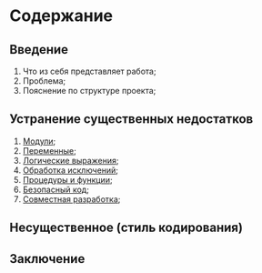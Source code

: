 # Содержание

## Введение

1. Что из себя представляет работа;
2. Проблема;
3. Пояснение по структуре проекта;

## Устранение существенных недостатков

1. [Модули](./Устранение%20существенных%20недостатков/1%20Модули.md);
2. [Переменные](./Устранение%20существенных%20недостатков/2%20Переменные.md);
3. [Логические выражения](./Устранение%20существенных%20недостатков/3%20Логические%20выражения.md);
4. [Обработка исключений](./Устранение%20существенных%20недостатков/4%20Обработка%20исключений.md);
5. [Процедуры и функции](./Устранение%20существенных%20недостатков/5%20Процедуры%20и%20функции.md);
6. [Безопасный код](./Устранение%20существенных%20недостатков/6%20Безопасный%20код.md);
7. [Совместная разработка](./Устранение%20существенных%20недостатков/7%20Совместная%20разработка.md);

## Несущественное (стиль кодирования)

## Заключение
